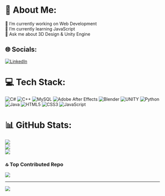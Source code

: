 # 💫 About Me:
🔭 I’m currently working on Web Development<br>🌱 I’m currently learning JavaScript<br>💬 Ask me about 3D Design & Unity Engine


## 🌐 Socials:
[![LinkedIn](https://img.shields.io/badge/LinkedIn-%230077B5.svg?logo=linkedin&logoColor=white)](https://www.linkedin.com/in/angel-solis-b2a09a279?lipi=urn%3Ali%3Apage%3Ad_flagship3_profile_view_base_contact_details%3BkWPt3%2BZzTt2XqHaHf37pAA%3D%3D) 

# 💻 Tech Stack:
![C#](https://img.shields.io/badge/c%23-%23239120.svg?style=flat&logo=c-sharp&logoColor=white) ![C++](https://img.shields.io/badge/c++-%2300599C.svg?style=flat&logo=c%2B%2B&logoColor=white) ![MySQL](https://img.shields.io/badge/mysql-%2300f.svg?style=flat&logo=mysql&logoColor=white) ![Adobe After Effects](https://img.shields.io/badge/Adobe%20After%20Effects-9999FF.svg?style=flat&logo=Adobe%20After%20Effects&logoColor=white) ![Blender](https://img.shields.io/badge/blender-%23F5792A.svg?style=flat&logo=blender&logoColor=white) ![UNITY](https://img.shields.io/badge/Unity-%2320232a.svg?style=flat&logo=unity&logoColor=white) ![Python](https://img.shields.io/badge/python-3670A0?style=flat&logo=python&logoColor=ffdd54) ![Java](https://img.shields.io/badge/java-%23ED8B00.svg?style=flat&logo=java&logoColor=white) ![HTML5](https://img.shields.io/badge/html5-%23E34F26.svg?style=flat&logo=html5&logoColor=white) ![CSS3](https://img.shields.io/badge/css3-%231572B6.svg?style=flat&logo=css3&logoColor=white) ![JavaScript](https://img.shields.io/badge/javascript-%23323330.svg?style=flat&logo=javascript&logoColor=%23F7DF1E)
# 📊 GitHub Stats:
![](https://github-readme-stats.vercel.app/api?username=HubGoal&theme=tokyonight&hide_border=false&include_all_commits=true&count_private=true)<br/>
![](https://github-readme-streak-stats.herokuapp.com/?user=HubGoal&theme=tokyonight&hide_border=false)<br/>
![](https://github-readme-stats.vercel.app/api/top-langs/?username=HubGoal&theme=tokyonight&hide_border=false&include_all_commits=true&count_private=true&layout=compact)

### 🔝 Top Contributed Repo
![](https://github-contributor-stats.vercel.app/api?username=HubGoal&limit=5&theme=algolia&combine_all_yearly_contributions=true)

---
[![](https://visitcount.itsvg.in/api?id=HubGoal&icon=5&color=0)](https://visitcount.itsvg.in)

<!-- Proudly created with GPRM ( https://gprm.itsvg.in ) -->
